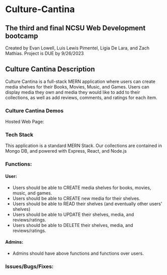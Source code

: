 # Culture-Cantina
## The third and final NCSU Web Development bootcamp
Created by Evan Lowell, Luis Lewis Pimentel, Ligia De Lara, and Zach Mathias. Project is DUE by 9/26/2023

## Culture Cantina Description
Culture Cantina is a full-stack MERN application where users can create media shelves for their Books, Movies, Music, and Games. Users can display media they own and media they would like to add to their collections, as well as add reviews, comments, and ratings for each item.

### Culture Cantina Demos
Hosted Web Page:

### Tech Stack
This application is a standard MERN Stack. Our collections are contained in Mongo DB, and powered with Express, React, and Node.js

### Functions:
#### User:
* Users should be able to CREATE media shelves for books, movies, music, and games.
* Users should be able to CREATE new media for their shelves.
* Users should be able to READ their shelves (and eventually other users' shelves)
* Users should be able to UPDATE their shelves, media, and reviews/ratings.
* Users should be able to DELETE their shelves, media, and reviews/ratings.

#### Admins:
* Admins should have above functions and functions over users.

### Issues/Bugs/Fixes:
